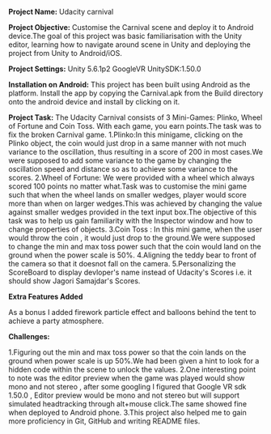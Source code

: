 **Project Name:** Udacity carnival

**Project Objective:** Customise the Carnival scene and deploy it to Android device.The goal of this project was basic familiarisation with the Unity editor, learning how to navigate around scene in Unity and deploying the project from Unity to Android/iOS.

**Project Settings:** 
  Unity 5.6.1p2
  GoogleVR UnitySDK:1.50.0
      
**Installation on Android:**
This project has been built using Android as the platform.
Install the app by copying the Carnival.apk from the Build directory onto the android device and install by clicking on it.

**Project Task:**
The Udacity Carnival consists of 3 Mini-Games: Plinko, Wheel of Fortune and Coin Toss. With each game, you earn points.The task was to fix the broken Carnival game.
1.Plinko:In this minigame, clicking on the Plinko object, the coin would just drop in a same manner with not much variance to the  oscillation, thus resulting in a score of 200 in most cases.We were supposed to add some variance to the game by changing the oscillation speed and distance so as to achieve some variance to the scores.
2.Wheel of Fortune: We were provided with a wheel which always scored 100 points no matter what.Task was to customise the mini game such that when the wheel lands on smaller wedges, player would score more than when on larger wedges.This was achieved by changing the value against smaller wedges provided in the text input box.The objective of this task was to help us gain familiarity with the Inspector window and how to change properties of objects.
3.Coin Toss : In this mini game, when the user would throw the coin , it would just drop to the ground.We were supposed to change the min and max toss power such that the coin would land on the ground when the power scale is 50%.
4.Aligning the teddy bear to front of the camera so that it doesnot fall on the camera.
5.Personalizing the ScoreBoard to display devloper's name instead of Udacity's Scores i.e. it should show Jagori Samajdar's Scores.

**Extra Features Added**

As a bonus I added firework particle effect and balloons behind the tent to achieve a party atmosphere.

**Challenges:**

1.Figuring out the min and max toss power so that the coin lands on the ground when power scale is up 50%.We had been given a hint to look for a hidden code within the scene to unlock the values.
2.One interesting point to note was the editor preview when the game was played would show mono and not stereo , after some googling I figured that Google VR sdk 1.50.0 , Editor preview would be mono and not stereo but will support simulated headtracking through alt+mouse click.The same showed fine when deployed to  Android phone.
3.This project also helped me to gain more proficiency in Git, GitHub and writing README files.


